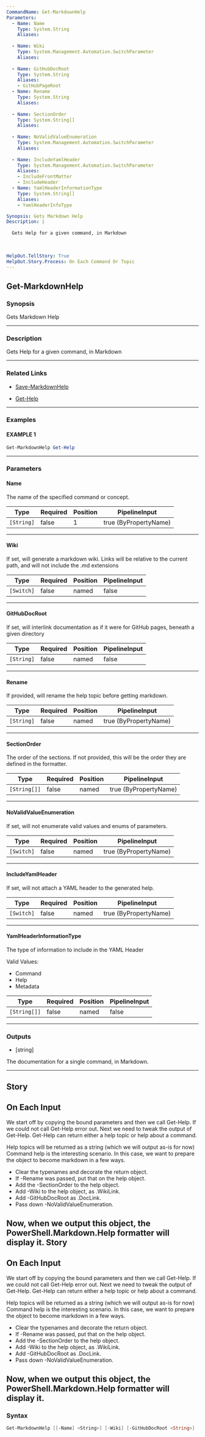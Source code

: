 ```yaml
---
CommandName: Get-MarkdownHelp
Parameters: 
  - Name: Name
    Type: System.String
    Aliases: 
    
  - Name: Wiki
    Type: System.Management.Automation.SwitchParameter
    Aliases: 
    
  - Name: GitHubDocRoot
    Type: System.String
    Aliases: 
    - GitHubPageRoot
  - Name: Rename
    Type: System.String
    Aliases: 
    
  - Name: SectionOrder
    Type: System.String[]
    Aliases: 
    
  - Name: NoValidValueEnumeration
    Type: System.Management.Automation.SwitchParameter
    Aliases: 
    
  - Name: IncludeYamlHeader
    Type: System.Management.Automation.SwitchParameter
    Aliases: 
    - IncludeFrontMatter
    - IncludeHeader
  - Name: YamlHeaderInformationType
    Type: System.String[]
    Aliases: 
    - YamlHeaderInfoType

Synopsis: Gets Markdown Help
Description: |
  
  Gets Help for a given command, in Markdown
  
  
  
HelpOut.TellStory: True
HelpOut.Story.Process: On Each Command Or Topic
---
```



Get-MarkdownHelp
----------------


### Synopsis
Gets Markdown Help

---


### Description

Gets Help for a given command, in Markdown

---


### Related Links
* [Save-MarkdownHelp](Save-MarkdownHelp.md)



* [Get-Help](https://docs.microsoft.com/powershell/module/Microsoft.PowerShell.Core/Get-Help)



---


### Examples
#### EXAMPLE 1
```PowerShell
Get-MarkdownHelp Get-Help
```

---


### Parameters
#### **Name**

The name of the specified command or concept.






|Type      |Required|Position|PipelineInput        |
|----------|--------|--------|---------------------|
|`[String]`|false   |1       |true (ByPropertyName)|



---
#### **Wiki**

If set, will generate a markdown wiki.  Links will be relative to the current path, and will not include the .md extensions






|Type      |Required|Position|PipelineInput|
|----------|--------|--------|-------------|
|`[Switch]`|false   |named   |false        |



---
#### **GitHubDocRoot**

If set, will interlink documentation as if it were for GitHub pages, beneath a given directory






|Type      |Required|Position|PipelineInput|
|----------|--------|--------|-------------|
|`[String]`|false   |named   |false        |



---
#### **Rename**

If provided, will rename the help topic before getting markdown.






|Type      |Required|Position|PipelineInput        |
|----------|--------|--------|---------------------|
|`[String]`|false   |named   |true (ByPropertyName)|



---
#### **SectionOrder**

The order of the sections.
If not provided, this will be the order they are defined in the formatter.






|Type        |Required|Position|PipelineInput        |
|------------|--------|--------|---------------------|
|`[String[]]`|false   |named   |true (ByPropertyName)|



---
#### **NoValidValueEnumeration**

If set, will not enumerate valid values and enums of parameters.






|Type      |Required|Position|PipelineInput        |
|----------|--------|--------|---------------------|
|`[Switch]`|false   |named   |true (ByPropertyName)|



---
#### **IncludeYamlHeader**

If set, will not attach a YAML header to the generated help.






|Type      |Required|Position|PipelineInput        |
|----------|--------|--------|---------------------|
|`[Switch]`|false   |named   |true (ByPropertyName)|



---
#### **YamlHeaderInformationType**

The type of information to include in the YAML Header



Valid Values:

* Command
* Help
* Metadata






|Type        |Required|Position|PipelineInput|
|------------|--------|--------|-------------|
|`[String[]]`|false   |named   |false        |



---


### Outputs
* [string]

The documentation for a single command, in Markdown.




---


Story
-----

## On Each Input
 We start off by copying the bound parameters and then we call Get-Help.  If we could not call Get-Help error out.  Next we need to tweak the output of Get-Help.  Get-Help can return either a help topic or help about a command.

 Help topics will be returned as a string (which we will output as-is for now) Command help is the interesting scenario.  In this case, we want to prepare the object to become markdown in a few ways.  
* Clear the typenames and decorate the return object.  
* If -Rename was passed, put that on the help object.  
* Add the -SectionOrder to the help object.  
* Add -Wiki to the help object, as .WikiLink.  
* Add -GitHubDocRoot as .DocLink.  
* Pass down -NoValidValueEnumeration.

 Now, when we output this object, the PowerShell.Markdown.Help formatter will display it.
Story
-----

## On Each Input
 We start off by copying the bound parameters and then we call Get-Help.  If we could not call Get-Help error out.  Next we need to tweak the output of Get-Help.  Get-Help can return either a help topic or help about a command.

 Help topics will be returned as a string (which we will output as-is for now) Command help is the interesting scenario.  In this case, we want to prepare the object to become markdown in a few ways.  
* Clear the typenames and decorate the return object.  
* If -Rename was passed, put that on the help object.  
* Add the -SectionOrder to the help object.  
* Add -Wiki to the help object, as .WikiLink.  
* Add -GitHubDocRoot as .DocLink.  
* Pass down -NoValidValueEnumeration.

 Now, when we output this object, the PowerShell.Markdown.Help formatter will display it.
---


### Syntax
```PowerShell
Get-MarkdownHelp [[-Name] <String>] [-Wiki] [-GitHubDocRoot <String>] [-Rename <String>] [-SectionOrder <String[]>] [-NoValidValueEnumeration] [-IncludeYamlHeader] [-YamlHeaderInformationType <String[]>] [<CommonParameters>]
```
